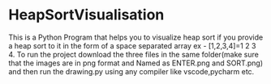 # HeapSortVisualisation
This is a Python Program that helps you to visualize heap sort if you provide a heap sort to it in the form of a space separated array ex - [1,2,3,4]=1 2 3 4.
To run the project download the three files in the same folder(make sure that the images are in png format and Named as ENTER.png and SORT.png) and then run the drawing.py using any compiler like vscode,pycharm etc.
